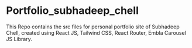 # Portfolio_subhadeep_chell
This Repo contains the src files for personal portfolio site of Subhadeep Chell, created using React JS, Tailwind CSS, React Router, Embla Carousel JS Library.
